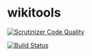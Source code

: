 # wikitools

[![Scrutinizer Code Quality](https://scrutinizer-ci.com/g/rdorado/wikitools/badges/quality-score.png?b=master)](https://scrutinizer-ci.com/g/rdorado/wikitools/?branch=master)

[![Build Status](https://scrutinizer-ci.com/g/rdorado/wikitools/badges/build.png?b=master)](https://scrutinizer-ci.com/g/rdorado/wikitools/build-status/master)
